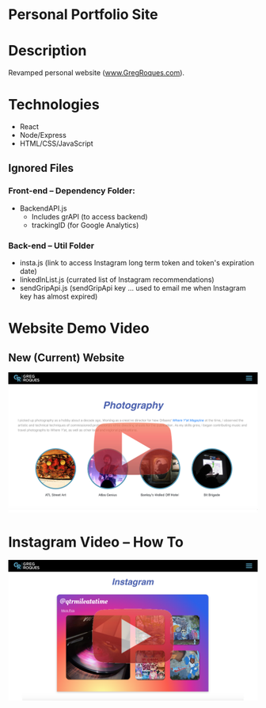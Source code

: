 # Personal Portfolio Site

# Description
Revamped personal website (www.GregRoques.com).

# Technologies
- React
- Node/Express
- HTML/CSS/JavaScript

## Ignored Files
### Front-end – Dependency Folder:
- BackendAPI.js
    - Includes grAPI (to access backend)
    - trackingID (for Google Analytics)

### Back-end – Util Folder
- insta.js (link to access Instagram long term token and token's expiration date)
- linkedInList.js (currated list of Instagram recommendations)
- sendGripApi.js (sendGripApi key ... used to email me when Instagram key has almost expired)


# Website Demo Video

## New (Current) Website

[![demo video](./frontend/public/ReadMeImages/readMe_main.png)](https://youtu.be/mXTeQFUmI1E)

# Instagram Video – How To

[![Instagram Widget demo video](./frontend/public/ReadMeImages/readMe_Instagram.png)](https://youtu.be/wXMqwr-X6fI)